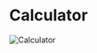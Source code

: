 # Calculator
![Calculator](https://user-images.githubusercontent.com/114420318/194132434-cc21805f-4307-4928-8422-8e5b73670513.PNG)
